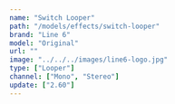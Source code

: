 ```yaml
---
name: "Switch Looper"
path: "/models/effects/switch-looper"
brand: "Line 6"
model: "Original"
url: ""
image: "../../../images/line6-logo.jpg"
type: ["Looper"]
channel: ["Mono", "Stereo"]
update: ["2.60"]
---
```

